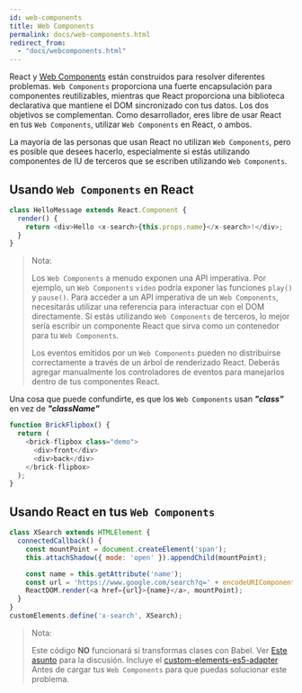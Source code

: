 ```yaml
---
id: web-components
title: Web Components
permalink: docs/web-components.html
redirect_from:
  - "docs/webcomponents.html"
---
```


React y [Web Components](https://developer.mozilla.org/en-US/docs/Web/Web_Components) están construidos para resolver diferentes problemas.  `Web Components` proporciona una fuerte encapsulación para componentes reutilizables, mientras que React proporciona una biblioteca declarativa que mantiene el DOM sincronizado con tus datos. Los dos objetivos se complementan. Como desarrollador, eres libre de usar React en tus `Web Components`, utilizar `Web Components` en React, o ambos.

La mayoría de las personas que usan React no utilizan `Web Components`, pero es posible que desees hacerlo, especialmente si estás utilizando componentes de IU de terceros que se escriben utilizando `Web Components`.

## Usando `Web Components` en React

```javascript
class HelloMessage extends React.Component {
  render() {
    return <div>Hello <x-search>{this.props.name}</x-search>!</div>;
  }
}
```

> Nota:
>
> Los `Web Components` a menudo exponen una API imperativa. Por ejemplo, un `Web Components` `video` podría exponer las funciones `play()` y `pause()`. Para acceder a un API imperativa de un `Web Components`, necesitarás utilizar una referencia para interactuar con el DOM directamente. Si estás utilizando `Web Components` de terceros, lo mejor sería escribir un componente React que sirva como un contenedor para tu `Web Components`.
>
> Los eventos emitidos por un `Web Components` pueden no distribuirse correctamente a través de un árbol de renderizado React.
> Deberás agregar manualmente los controladores de eventos para manejarlos dentro de tus componentes React.

Una cosa que puede confundirte, es que los `Web Components` usan ***"class"*** en vez de ***"className"***

```javascript
function BrickFlipbox() {
  return (
    <brick-flipbox class="demo">
      <div>front</div>
      <div>back</div>
    </brick-flipbox>
  );
}
```

## Usando React en tus `Web Components`

```javascript
class XSearch extends HTMLElement {
  connectedCallback() {
    const mountPoint = document.createElement('span');
    this.attachShadow({ mode: 'open' }).appendChild(mountPoint);

    const name = this.getAttribute('name');
    const url = 'https://www.google.com/search?q=' + encodeURIComponent(name);
    ReactDOM.render(<a href={url}>{name}</a>, mountPoint);
  }
}
customElements.define('x-search', XSearch);
```

>Nota:
>
>Este código **NO** funcionará si transformas clases con Babel. Ver [Este asunto](https://github.com/w3c/webcomponents/issues/587) para la discusión.
>Incluye el [custom-elements-es5-adapter](https://github.com/webcomponents/webcomponentsjs#custom-elements-es5-adapterjs) Antes de cargar tus `Web Components` para que puedas solucionar este problema.
